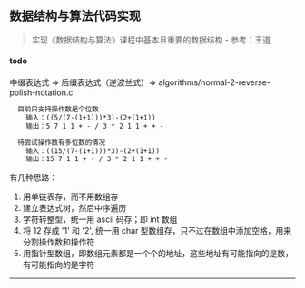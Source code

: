 ## 数据结构与算法代码实现

> 实现《数据结构与算法》课程中基本且重要的数据结构 - 参考：王道

#### todo

中缀表达式 => 后缀表达式（逆波兰式）=> algorithms/normal-2-reverse-polish-notation.c

```txt
  目前只支持操作数是个位数
    输入：((5/(7-(1+1)))*3)-(2+(1+1))
    输出：5 7 1 1 + - / 3 * 2 1 1 + + -

  待尝试操作数有多位数的情况
    输入：((15/(7-(1+1)))*3)-(2+(1+1))
    输出：15 7 1 1 + - / 3 * 2 1 1 + + -
```

有几种思路：

  1. 用单链表存，而不用数组存
  2. 建立表达式树，然后中序遍历
  3. 字符转整型，统一用 ascii 码存；即 int 数组
  4. 将 12 存成 '1' 和 '2', 统一用 char 型数组存，只不过在数组中添加空格，用来分割操作数和操作符
  5. 用指针型数组，即数组元素都是一个个的地址，这些地址有可能指向的是数，有可能指向的是字符

---

